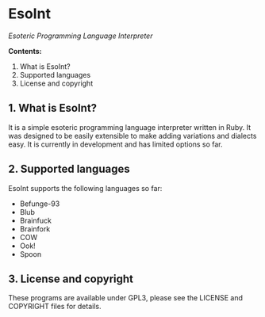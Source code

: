 # EsoInt
*Esoteric Programming Language Interpreter*

**Contents:**

1. What is EsoInt?
2. Supported languages
3. License and copyright

## 1. What is EsoInt?

It is a simple esoteric programming language interpreter written in Ruby. It was designed to be easily extensible to make adding variations and dialects easy. It is currently in development and has limited options so far.

## 2. Supported languages

EsoInt supports the following languages so far:

- Befunge-93
- Blub
- Brainfuck
- Brainfork
- COW
- Ook!
- Spoon

## 3. License and copyright

These programs are available under GPL3, please see the LICENSE and COPYRIGHT files for details.
